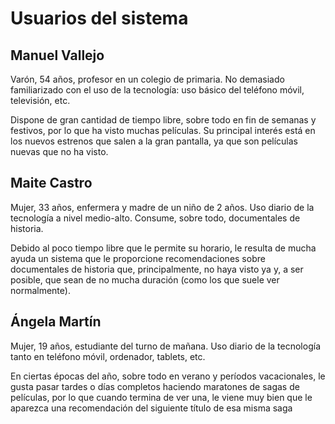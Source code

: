 # Usuarios del sistema

## Manuel Vallejo

Varón, 54 años, profesor en un colegio de primaria. No demasiado familiarizado con el uso de la tecnología: uso básico del teléfono móvil, televisión, etc.

Dispone de gran cantidad de tiempo libre, sobre todo en fin de semanas y festivos, por lo que ha visto muchas películas. Su principal interés está en los nuevos estrenos que salen a la gran pantalla, ya que son películas nuevas que no ha visto.

## Maite Castro

Mujer, 33 años, enfermera y madre de un niño de 2 años. Uso diario de la tecnología a nivel medio-alto. Consume, sobre todo, documentales de historia.

Debido al poco tiempo libre que le permite su horario, le resulta de mucha ayuda un sistema que le proporcione recomendaciones sobre documentales de historia que, principalmente, no haya visto ya y, a ser posible, que sean de no mucha duración (como los que suele ver normalmente).

## Ángela Martín

Mujer, 19 años, estudiante del turno de mañana. Uso diario de la tecnología tanto en teléfono móvil, ordenador, tablets, etc.

En ciertas épocas del año, sobre todo en verano y períodos vacacionales, le gusta pasar tardes o días completos haciendo maratones de sagas de películas, por lo que cuando termina de ver una, le viene muy bien que le aparezca una recomendación del siguiente título de esa misma saga